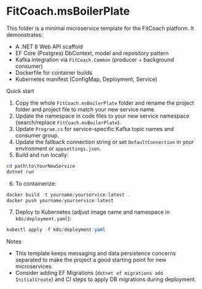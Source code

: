 # FitCoach.msBoilerPlate

This folder is a minimal microservice template for the FitCoach platform. It demonstrates:

- A .NET 8 Web API scaffold
- EF Core (Postgres) DbContext, model and repository pattern
- Kafka integration via `FitCoach.Common` (producer + background consumer)
- Dockerfile for container builds
- Kubernetes manifest (ConfigMap, Deployment, Service)

Quick start
1. Copy the whole `FitCoach.msBoilerPlate` folder and rename the project folder and project file to match your new service name.
2. Update the namespace in code files to your new service namespace (search/replace `FitCoach.msBoilerPlate`).
3. Update `Program.cs` for service-specific Kafka topic names and consumer group.
4. Update the fallback connection string or set `DefaultConnection` in your environment or `appsettings.json`.
5. Build and run locally:

```powershell
cd path\to\YourNewService
dotnet run
```

6. To containerize:

```powershell
docker build -t yourname/yourservice:latest .
docker push yourname/yourservice:latest
```

7. Deploy to Kubernetes (adjust image name and namespace in `k8s/deployment.yaml`):

```powershell
kubectl apply -f k8s/deployment.yaml
```

Notes
- This template keeps messaging and data persistence concerns separated to make the project a good starting point for new microservices.
- Consider adding EF Migrations (`dotnet ef migrations add InitialCreate`) and CI steps to apply DB migrations during deployment.
